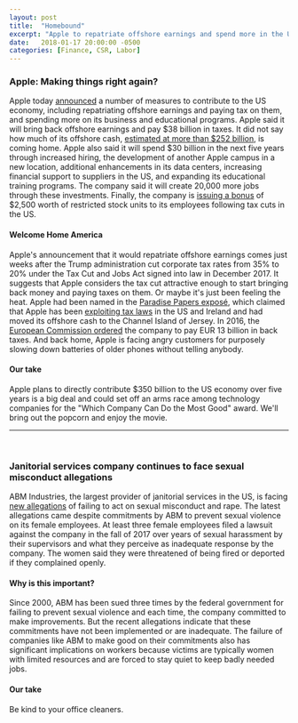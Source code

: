 ```yaml
---
layout: post
title:  "Homebound"
excerpt: "Apple to repatriate offshore earnings and spend more in the US. Sexual misconduct reported in largest janitorial service company in the US."
date:   2018-01-17 20:00:00 -0500
categories: [Finance, CSR, Labor]
---
```


### Apple: Making things right again?

Apple today <a href="https://www.apple.com/newsroom/2018/01/apple-accelerates-us-investment-and-job-creation/" target="_blank">announced</a> a number of measures to contribute to the US economy, including repatriating offshore earnings and paying tax on them, and spending more on its business and educational programs. Apple said it will bring back offshore earnings and pay $38 billion in taxes. It did not say how much of its offshore cash, <a href="https://www.reuters.com/article/us-apple-tax/apple-plans-new-u-s-campus-to-pay-38-billion-in-foreign-cash-taxes-idUSKBN1F62FJ" target="_blank">estimated at more than $252 billion</a>, is coming home. Apple also said it will spend $30 billion in the next five years through increased hiring, the development of another Apple campus in a new location, additional enhancements in its data centers, increasing financial support to suppliers in the US, and expanding its educational training programs. The company said it will create 20,000 more jobs through these investments. Finally, the company is <a href="https://www.bloomberg.com/news/articles/2018-01-17/apple-is-said-to-give-employees-2-500-bonuses-after-new-tax-law" target="_blank">issuing a bonus</a> of $2,500 worth of restricted stock units to its employees following tax cuts in the US.

#### Welcome Home America

Apple's announcement that it would repatriate offshore earnings comes just weeks after the Trump administration cut corporate tax rates from 35% to 20% under the Tax Cut and Jobs Act signed into law in December 2017. It suggests that Apple considers the tax cut attractive enough to start bringing back money and paying taxes on them. Or maybe it's just been feeling the heat. Apple had been named in the <a href="https://www.icij.org/investigations/paradise-papers/" target="_blank">Paradise Papers exposé</a>, which claimed that Apple has been <a href="http://www.bbc.com/news/world-us-canada-41889787" target="_blank">exploiting tax laws</a> in the US and Ireland and had moved its offshore cash to the Channel Island of Jersey. In 2016, the <a href="https://www.theguardian.com/business/2016/aug/30/apple-pay-back-taxes-eu-ruling-ireland-state-aid" target="_blank">European Commission ordered</a> the company to pay EUR 13 billion in back taxes. And back home, Apple is facing angry customers for purposely slowing down batteries of older phones without telling anybody.

#### Our take

Apple plans to directly contribute $350 billion to the US economy over five years is a big deal and could set off an arms race among technology companies for the "Which Company Can Do the Most Good" award. We'll bring out the popcorn and enjoy the movie.

* * *
<br />

### Janitorial services company continues to face sexual misconduct allegations

ABM Industries, the largest provider of janitorial services in the US, is facing <a href="https://www.pbs.org/wgbh/frontline/article/nations-largest-janitorial-company-faces-new-allegations-of-rape/" target="_blank">new allegations</a> of failing to act on sexual misconduct and rape. The latest allegations came despite commitments by ABM to prevent sexual violence on its female employees. At least three female employees filed a lawsuit against the company in the fall of 2017 over years of sexual harassment by their supervisors and what they perceive as inadequate response by the company. The women said they were threatened of being fired or deported if they complained openly.

#### Why is this important?

Since 2000, ABM has been sued three times by the federal government for failing to prevent sexual violence and each time, the company committed to make improvements. But the recent allegations indicate that these commitments have not been implemented or are inadequate. The failure of companies like ABM to make good on their commitments also has significant implications on workers because victims are typically women with limited resources and are forced to stay quiet to keep badly needed jobs.

#### Our take

Be kind to your office cleaners.
